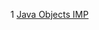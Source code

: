 1
[Java Objects IMP](https://stackoverflow.com/questions/10223555/java-comparison-not-working-when-integer-larger-than-128)
